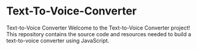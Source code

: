 # Text-To-Voice-Converter
Text-to-Voice Converter Welcome to the Text-to-Voice Converter project! This repository contains the source code and resources needed to build a text-to-voice converter using JavaScript.
